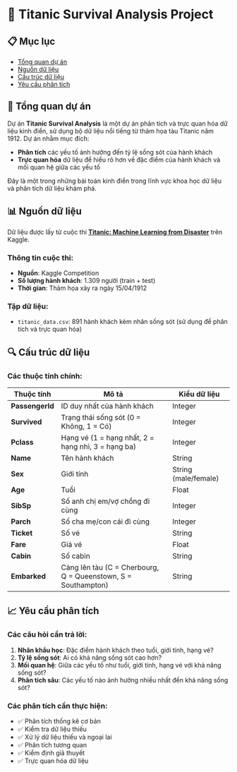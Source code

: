 # 🚢 Titanic Survival Analysis Project

## 📋 Mục lục
- [Tổng quan dự án](#tổng-quan-dự-án)
- [Nguồn dữ liệu](#nguồn-dữ-liệu)
- [Cấu trúc dữ liệu](#cấu-trúc-dữ-liệu)
- [Yêu cầu phân tích](#yêu-cầu-phân-tích)

## 🌟 Tổng quan dự án

Dự án **Titanic Survival Analysis** là một dự án phân tích và trực quan hóa dữ liệu kinh điển, sử dụng bộ dữ liệu nổi tiếng từ thảm họa tàu Titanic năm 1912. Dự án nhằm mục đích:

- **Phân tích** các yếu tố ảnh hưởng đến tỷ lệ sống sót của hành khách
- **Trực quan hóa** dữ liệu để hiểu rõ hơn về đặc điểm của hành khách và mối quan hệ giữa các yếu tố

Đây là một trong những bài toán kinh điển trong lĩnh vực khoa học dữ liệu và phân tích dữ liệu khám phá.

## 📊 Nguồn dữ liệu

Dữ liệu được lấy từ cuộc thi **[Titanic: Machine Learning from Disaster](https://www.kaggle.com/competitions/titanic/overview)** trên Kaggle.

### Thông tin cuộc thi:
- **Nguồn**: Kaggle Competition
- **Số lượng hành khách**: 1.309 người (train + test)
- **Thời gian**: Thảm họa xảy ra ngày 15/04/1912

### Tập dữ liệu:
- `titanic_data.csv`: 891 hành khách kèm nhãn sống sót (sử dụng để phân tích và trực quan hóa)

## 🔍 Cấu trúc dữ liệu

### Các thuộc tính chính:

| Thuộc tính | Mô tả | Kiểu dữ liệu |
|-----------|--------|-------------|
| **PassengerId** | ID duy nhất của hành khách | Integer |
| **Survived** | Trạng thái sống sót (0 = Không, 1 = Có) | Integer |
| **Pclass** | Hạng vé (1 = hạng nhất, 2 = hạng nhì, 3 = hạng ba) | Integer |
| **Name** | Tên hành khách | String |
| **Sex** | Giới tính | String (male/female) |
| **Age** | Tuổi | Float |
| **SibSp** | Số anh chị em/vợ chồng đi cùng | Integer |
| **Parch** | Số cha mẹ/con cái đi cùng | Integer |
| **Ticket** | Số vé | String |
| **Fare** | Giá vé | Float |
| **Cabin** | Số cabin | String |
| **Embarked** | Cảng lên tàu (C = Cherbourg, Q = Queenstown, S = Southampton) | String |

## 📈 Yêu cầu phân tích

### Các câu hỏi cần trả lời:

1. **Nhân khẩu học**: Đặc điểm hành khách theo tuổi, giới tính, hạng vé?
2. **Tỷ lệ sống sót**: Ai có khả năng sống sót cao hơn?
3. **Mối quan hệ**: Giữa các yếu tố như tuổi, giới tính, hạng vé với khả năng sống sót?
4. **Phân tích sâu**: Các yếu tố nào ảnh hưởng nhiều nhất đến khả năng sống sót?

### Các phân tích cần thực hiện:

- ✅ Phân tích thống kê cơ bản
- ✅ Kiểm tra dữ liệu thiếu
- ✅ Xử lý dữ liệu thiếu và ngoại lai
- ✅ Phân tích tương quan
- ✅ Kiểm định giả thuyết
- ✅ Trực quan hóa dữ liệu
